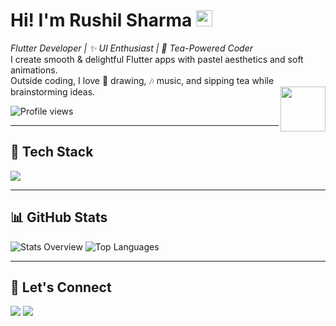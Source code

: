 <!-- HEADER -->
<h1 >
  Hi! I'm Rushil Sharma 
      <img src="https://emojis.slackmojis.com/emojis/images/1621024394/39092/cat-roll.gif?1621024394" width="26">
</h1>

<p>
  <em>
    Flutter Developer | ✨ UI Enthusiast | 🍵 Tea-Powered Coder</em><br>
  I create smooth & delightful Flutter apps with pastel aesthetics and soft animations.<br>
  Outside coding, I love 🎨 drawing, 🎶 music, and sipping tea while brainstorming ideas.
  <img src="https://64.media.tumblr.com/34784257378ce2c51675599159735772/tumblr_nd3b8i2gL01sedjuto1_400.gifv" align="right" width="72"/> 
</p>

<p>
  <img src="https://komarev.com/ghpvc/?username=Byte-Rush&style=flat&color=ffb6c1&abbreviated=true" alt="Profile views" />
</p>

---

## 🌸 Tech Stack  
<p>
  <img src="https://skillicons.dev/icons?i=flutter,dart,firebase,git,github,androidstudio,vscode,figma" />
</p>

---

## 📊 GitHub Stats  
<div>
  
![Stats Overview](https://github-readme-stats.vercel.app/api?username=Byte-Rush&show_icons=true&theme=tokyonight&hide_border=true)
![Top Languages](https://github-readme-stats.vercel.app/api/top-langs/?username=Byte-Rush&layout=compact&theme=tokyonight&hide_border=true)

</div>

---
## 💌 Let's Connect  
<p>
<a href="https://www.linkedin.com/in/rushil-sharma-70b189203/"><img src="https://img.shields.io/badge/LinkedIn-0A66C2?logo=linkedin&logoColor=white" /></a>
<a href="mailto:rushil@example.com"><img src="https://img.shields.io/badge/Email-D14836?logo=gmail&logoColor=white" /></a>
</p>
